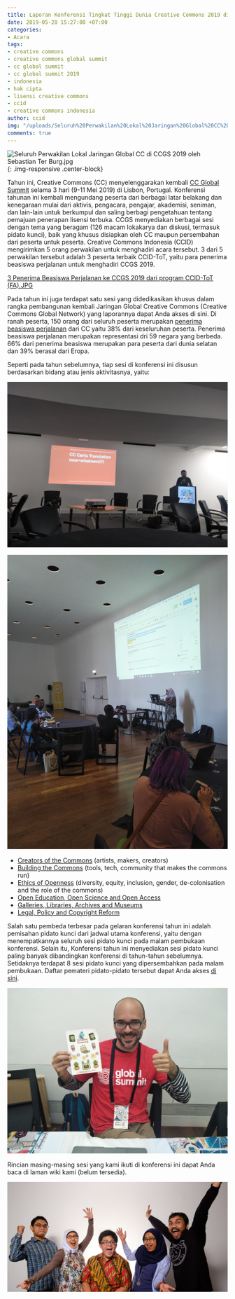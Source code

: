 ```yaml
---
title: Laporan Konferensi Tingkat Tinggi Dunia Creative Commons 2019 di Lisbon, Portugal
date: 2019-05-28 15:27:00 +07:00
categories:
- Acara
tags:
- creative commons
- creative commons global summit
- cc global summit
- cc global summit 2019
- indonesia
- hak cipta
- lisensi creative commons
- ccid
- creative commons indonesia
author: ccid
img: "/uploads/Seluruh%20Perwakilan%20Lokal%20Jaringan%20Global%20CC%20di%20CCGS%202019%20oleh%20Sebastian%20Ter%20Burg.jpg"
comments: true
---
```


![Seluruh Perwakilan Lokal Jaringan Global CC di CCGS 2019 oleh Sebastian Ter Burg.jpg](/uploads/Seluruh%20Perwakilan%20Lokal%20Jaringan%20Global%20CC%20di%20CCGS%202019%20oleh%20Sebastian%20Ter%20Burg.jpg){: .img-responsive .center-block}

Tahun ini, Creative Commons (CC) menyelenggarakan kembali [CC Global Summit](https://summit.creativecommons.org/) selama 3 hari (9-11 Mei 2019) di Lisbon, Portugal. Konferensi tahunan ini kembali mengundang peserta dari berbagai latar belakang dan kenegaraan mulai dari aktivis, pengacara, pengajar, akademisi, seniman, dan lain-lain untuk berkumpul dan saling berbagi pengetahuan tentang pemajuan penerapan lisensi terbuka. CCGS menyediakan berbagai sesi dengan tema yang beragam (126 macam lokakarya dan diskusi, termasuk pidato kunci), baik yang khusus disiapkan oleh CC maupun persembahan dari peserta untuk peserta. Creative Commons Indonesia (CCID) mengirimkan 5 orang perwakilan untuk menghadiri acara tersebut. 3 dari 5 perwakilan tersebut adalah 3 peserta terbaik CCID-ToT, yaitu para penerima beasiswa perjalanan untuk menghadiri CCGS 2019. 

[3 Penerima Beasiswa Perjalanan ke CCGS 2019 dari program CCID-ToT (FA).JPG](/uploads/3%20Penerima%20Beasiswa%20Perjalanan%20ke%20CCGS%202019%20dari%20program%20CCID-ToT%20(FA).JPG)

Pada tahun ini juga terdapat satu sesi yang didedikasikan khusus dalam rangka pembangunan kembali Jaringan Global Creative Commons (Creative Commons Global Network) yang laporannya dapat Anda akses di sini. Di ranah peserta, 150 orang dari seluruh peserta merupakan [penerima beasiswa perjalanan](https://creativecommons.org/2019/05/08/meet-cc-scholarships/) dari CC yaitu 38% dari keseluruhan peserta. Penerima beasiswa perjalanan merupakan representasi dri 59 negara yang berbeda. 66% dari penerima beasiswa merupakan para peserta dari dunia selatan dan 39% berasal dari Eropa. 

Seperti pada tahun sebelumnya, tiap sesi di konferensi ini disusun berdasarkan bidang atau jenis aktivitasnya, yaitu:

![CCGS 2019 D3 The CC Certificate now and what's next (FA).jpg](/uploads/CCGS%202019%20D3%20The%20CC%20Certificate%20now%20and%20what's%20next%20(FA).jpg)

![CCGS 2019 D3 How can we promote CC awareness in new communities (FA).jpg](/uploads/CCGS%202019%20D3%20How%20can%20we%20promote%20CC%20awareness%20in%20new%20communities%20(FA).jpg)

* [Creators of the Commons](https://ccglobalsummit2019lisbonportugal.sched.com/overview/type/Creators+of+the+Commons) (artists, makers, creators)
* [Building the Commons](https://ccglobalsummit2019lisbonportugal.sched.com/overview/type/Building+the+Commons) (tools, tech, community that makes the commons run)
* [Ethics of Openness](https://ccglobalsummit2019lisbonportugal.sched.com/overview/type/Ethics+of+Openness) (diversity, equity, inclusion, gender, de-colonisation and the role of the commons)
* [Open Education, Open Science and Open Access](https://ccglobalsummit2019lisbonportugal.sched.com/overview/type/Open+Education+Open+Science+and+Open+Access)
* [Galleries, Libraries, Archives and Museums](https://ccglobalsummit2019lisbonportugal.sched.com/overview/type/Galleries+Libraries+Archives+and+Museums)
* [Legal, Policy and Copyright Reform](https://ccglobalsummit2019lisbonportugal.sched.com/overview/type/Legal+Policy+and+Copyright+Reform)

Salah satu pembeda terbesar pada gelaran konferensi tahun ini adalah pemisahan pidato kunci dari jadwal utama konferensi, yaitu dengan menempatkannya seluruh sesi pidato kunci pada malam pembukaan konferensi. Selain itu, Konferensi tahun ini menyediakan sesi pidato kunci paling banyak dibandingkan konferensi di tahun-tahun sebelumnya. Setidaknya terdapat 8 sesi pidato kunci yang dipersembahkan pada malam pembukaan. Daftar pemateri pidato-pidato tersebut dapat Anda akses [di sini](https://creativecommons.org/2019/04/04/keynotes/).

![Karya Florens Debora di Meja Informasi CCGS 2019 (FA).jpg](/uploads/Karya%20Florens%20Debora%20di%20Meja%20Informasi%20CCGS%202019%20(FA).jpg)

Rincian masing-masing sesi yang kami ikuti di konferensi ini dapat Anda baca di laman wiki kami (belum tersedia).

![Tim CCID di CC Global Summit 2019 oleh Sebastian Ter Burg.jpg](/uploads/Tim%20CCID%20di%20CC%20Global%20Summit%202019%20oleh%20Sebastian%20Ter%20Burg.jpg)